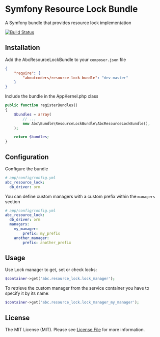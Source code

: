 Symfony Resource Lock Bundle
==========================

A Symfony bundle that provides resource lock implementation

[![Build Status](https://travis-ci.org/aboutcoders/resource-lock-bundle.svg?branch=master)](https://travis-ci.org/aboutcoders/resource-lock-bundle)

## Installation

Add the AbcResourceLockBundle to your `composer.json` file

```json
{
    "require": {
        "aboutcoders/resource-lock-bundle": "dev-master"
    }
}
```

Include the bundle in the AppKernel.php class

```php
public function registerBundles()
{
    $bundles = array(
        // ...
        new Abc\Bundle\ResourceLockBundle\AbcResourceLockBundle(),
    );

    return $bundles;
}
```

## Configuration

Configure the bundle

``` yaml
# app/config/config.yml
abc_resource_lock:
  db_driver: orm
```

You can define custom managers with a custom prefix within the `managers` section

``` yaml
# app/config/config.yml
abc_resource_lock:
  db_driver: orm
  managers:
    my_manager:
        prefix: my_prefix
    another_manager:
        prefix: another_prefix
```

## Usage

Use Lock manager to get, set or check locks:

``` php
$container->get('abc.resource_lock.lock_manager');
```

To retrieve the custom manager from the service container you have to specify it by its name:

``` php
$container->get('abc.resource_lock.lock_manager_my_manager');
```

## License

The MIT License (MIT). Please see [License File](./LICENSE) for more information.